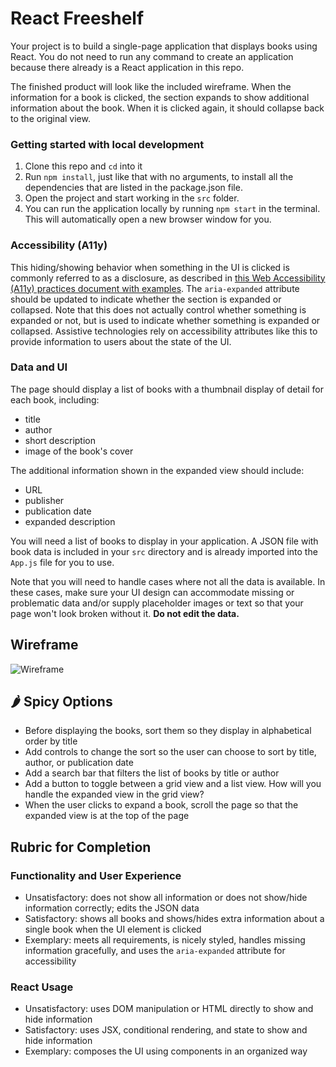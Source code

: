 # React Freeshelf

Your project is to build a single-page application that displays books using React. You do not need to run any command to create an application because there already is a React application in this repo.

The finished product will look like the included wireframe. When the information for a book is clicked, the section expands to show additional information about the book. When it is clicked again, it should collapse back to the original view. 

### Getting started with local development

1. Clone this repo and `cd` into it
2. Run `npm install`, just like that with no arguments, to install all the dependencies that are listed in the package.json file.
3. Open the project and start working in the `src` folder. 
4. You can run the application locally by running `npm start` in the terminal. This will automatically open a new browser window for you.

### Accessibility (A11y)

This hiding/showing behavior when something in the UI is clicked is commonly referred to as a disclosure, as described in [this Web Accessibility (A11y) practices document with examples](https://www.w3.org/WAI/ARIA/apg/patterns/disclosure/). The `aria-expanded` attribute should be updated to indicate whether the section is expanded or collapsed. Note that this does not actually control whether something is expanded or not, but is used to indicate whether something is expanded or collapsed. Assistive technologies rely on accessibility attributes like this to provide information to users about the state of the UI.

### Data and UI

The page should display a list of books with a thumbnail display of detail for each book, including:

+ title
+ author
+ short description
+ image of the book's cover

The additional information shown in the expanded view should include:

+ URL
+ publisher
+ publication date
+ expanded description

You will need a list of books to display in your application. A JSON file with book data is included in your `src` directory and is already imported into the `App.js` file for you to use.

Note that you will need to handle cases where not all the data is available. In these cases, make sure your UI design can accommodate missing or problematic data and/or supply placeholder images or text so that your page won't look broken without it. **Do not edit the data.**

## Wireframe

![Wireframe](freeshelf-wireframe.png)

## 🌶️ Spicy Options

- Before displaying the books, sort them so they display in alphabetical order by title
- Add controls to change the sort so the user can choose to sort by title, author, or publication date
- Add a search bar that filters the list of books by title or author
- Add a button to toggle between a grid view and a list view. How will you handle the expanded view in the grid view?
- When the user clicks to expand a book, scroll the page so that the expanded view is at the top of the page

## Rubric for Completion

### Functionality and User Experience
  - Unsatisfactory: does not show all information or does not show/hide information correctly; edits the JSON data
  - Satisfactory: shows all books and shows/hides extra information about a single book when the UI element is clicked
  - Exemplary: meets all requirements, is nicely styled,  handles missing information gracefully, and uses the `aria-expanded` attribute for accessibility

### React Usage
  - Unsatisfactory: uses DOM manipulation or HTML directly to show and hide information
  - Satisfactory: uses JSX, conditional rendering, and state to show and hide information
  - Exemplary: composes the UI using components in an organized way
